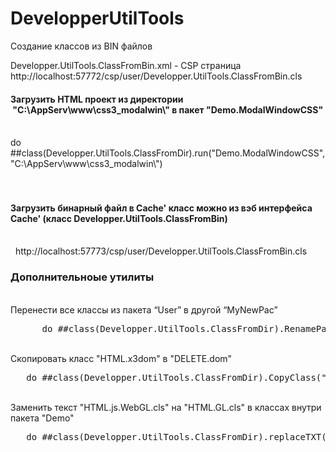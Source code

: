 # DevelopperUtilTools
Создание классов из BIN файлов

Developper.UtilTools.ClassFromBin.xml - CSP страница 
  http://localhost:57772/csp/user/Developper.UtilTools.ClassFromBin.cls

<h4>
Загрузить HTML проект из директории  "C:\AppServ\www\css3_modalwin\" в пакет "Demo.ModalWindowCSS"
</h4>
<br>  do ##class(Developper.UtilTools.ClassFromDir).run("Demo.ModalWindowCSS","C:\AppServ\www\css3_modalwin\")
<br>
<br>
<br>
<h4>
Загрузить бинарный файл в Cache' класс можно из вэб интерфейса Cache' (класс Developper.UtilTools.ClassFromBin)
</h4>
<br>
   http://localhost:57773/csp/user/Developper.UtilTools.ClassFromBin.cls

<h3>Дополнительноые утилиты </h3>
 <br> Перенести все классы из пакета “User” в другой “MyNewPac”
 <pre>      do ##class(Developper.UtilTools.ClassFromDir).RenamePacket("User","MyNewPac")</pre>
<br> Скопировать класс "HTML.x3dom" в "DELETE.dom"
  <pre>   do ##class(Developper.UtilTools.ClassFromDir).CopyClass("HTML.x3dom","DELETE.dom")</pre>
<br> Заменить текст "HTML.js.WebGL.cls" на "HTML.GL.cls" в классах внутри пакета "Demo"
  <pre>   do ##class(Developper.UtilTools.ClassFromDir).replaceTXT("Demo","HTML.js.WebGL.cls","HTML.GL.cls")</pre>
